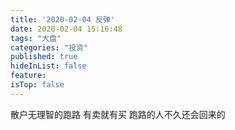 ```yaml
---
title: '2020-02-04 反弹'
date: 2020-02-04 15:16:48
tags: "大盘"
categories: "投资"
published: true
hideInList: false
feature: 
isTop: false
---
```

散户无理智的跑路
有卖就有买
跑路的人不久还会回来的
<!-- more -->
